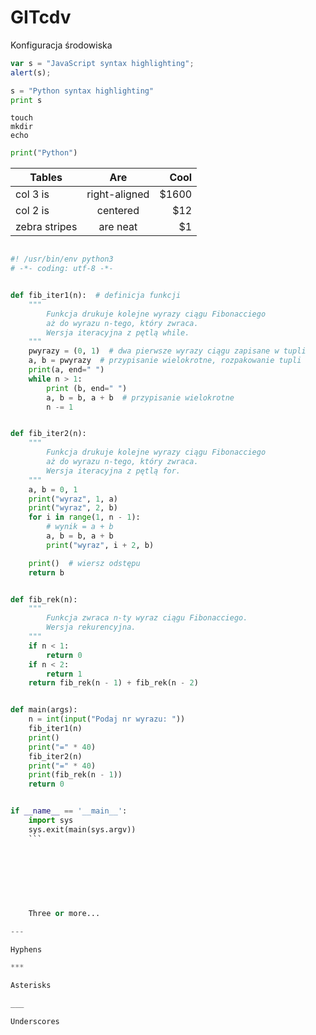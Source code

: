 # GITcdv
Konfiguracja środowiska


```javascript
var s = "JavaScript syntax highlighting";
alert(s);
```
 
```python
s = "Python syntax highlighting"
print s
```

```
touch
mkdir
echo

```


```python
print("Python")

```



| Tables        | Are           | Cool  |
| ------------- |:-------------:| -----:|
| col 3 is      | right-aligned | $1600 |
| col 2 is      | centered      |   $12 |
| zebra stripes | are neat      |    $1 |


```Python

#! /usr/bin/env python3
# -*- coding: utf-8 -*-


def fib_iter1(n):  # definicja funkcji
    """
        Funkcja drukuje kolejne wyrazy ciągu Fibonacciego
        aż do wyrazu n-tego, który zwraca.
        Wersja iteracyjna z pętlą while.
    """
    pwyrazy = (0, 1)  # dwa pierwsze wyrazy ciągu zapisane w tupli
    a, b = pwyrazy  # przypisanie wielokrotne, rozpakowanie tupli
    print(a, end=" ")
    while n > 1:
        print (b, end=" ")
        a, b = b, a + b  # przypisanie wielokrotne
        n -= 1


def fib_iter2(n):
    """
        Funkcja drukuje kolejne wyrazy ciągu Fibonacciego
        aż do wyrazu n-tego, który zwraca.
        Wersja iteracyjna z pętlą for.
    """
    a, b = 0, 1
    print("wyraz", 1, a)
    print("wyraz", 2, b)
    for i in range(1, n - 1):
        # wynik = a + b
        a, b = b, a + b
        print("wyraz", i + 2, b)

    print()  # wiersz odstępu
    return b


def fib_rek(n):
    """
        Funkcja zwraca n-ty wyraz ciągu Fibonacciego.
        Wersja rekurencyjna.
    """
    if n < 1:
        return 0
    if n < 2:
        return 1
    return fib_rek(n - 1) + fib_rek(n - 2)


def main(args):
    n = int(input("Podaj nr wyrazu: "))
    fib_iter1(n)
    print()
    print("=" * 40)
    fib_iter2(n)
    print("=" * 40)
    print(fib_rek(n - 1))
    return 0


if __name__ == '__main__':
    import sys
    sys.exit(main(sys.argv))
    ```
    
    
    
    
    
    
    
    Three or more...

---

Hyphens

***

Asterisks

___

Underscores
